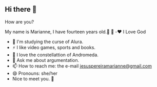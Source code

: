 ## Hi there 👋

How are you?

My name is Marianne, I have fourteen years old.🌻 🔭 
-❤️ I Love God
- 🌱 I'm studying the curse of Alura.
- ⚡ I like video games, sports and books.
- 🌠 I love the constellattion of Andromeda.
- 💬 Ask me about argumentation.
- 📫 How to reach me: the e-mail jesuspereiramarianne@gmail.com
- 😄 Pronouns: she/her
- Nice to meet you. 👋
